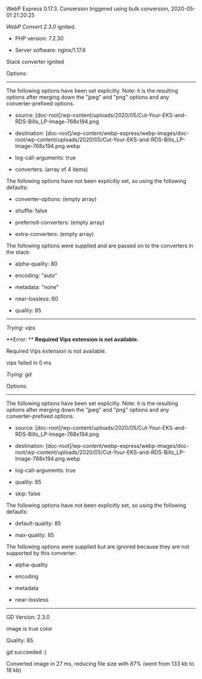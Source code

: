 WebP Express 0.17.3. Conversion triggered using bulk conversion, 2020-05-01 21:20:25

*WebP Convert 2.3.0*  ignited.
- PHP version: 7.2.30
- Server software: nginx/1.17.6

Stack converter ignited

Options:
------------
The following options have been set explicitly. Note: it is the resulting options after merging down the "jpeg" and "png" options and any converter-prefixed options.
- source: [doc-root]/wp-content/uploads/2020/05/Cut-Your-EKS-and-RDS-Bills_LP-Image-768x194.png
- destination: [doc-root]/wp-content/webp-express/webp-images/doc-root/wp-content/uploads/2020/05/Cut-Your-EKS-and-RDS-Bills_LP-Image-768x194.png.webp
- log-call-arguments: true
- converters: (array of 4 items)

The following options have not been explicitly set, so using the following defaults:
- converter-options: (empty array)
- shuffle: false
- preferred-converters: (empty array)
- extra-converters: (empty array)

The following options were supplied and are passed on to the converters in the stack:
- alpha-quality: 80
- encoding: "auto"
- metadata: "none"
- near-lossless: 60
- quality: 85
------------


*Trying: vips* 

**Error: ** **Required Vips extension is not available.** 
Required Vips extension is not available.
vips failed in 0 ms

*Trying: gd* 

Options:
------------
The following options have been set explicitly. Note: it is the resulting options after merging down the "jpeg" and "png" options and any converter-prefixed options.
- source: [doc-root]/wp-content/uploads/2020/05/Cut-Your-EKS-and-RDS-Bills_LP-Image-768x194.png
- destination: [doc-root]/wp-content/webp-express/webp-images/doc-root/wp-content/uploads/2020/05/Cut-Your-EKS-and-RDS-Bills_LP-Image-768x194.png.webp
- log-call-arguments: true
- quality: 85
- skip: false

The following options have not been explicitly set, so using the following defaults:
- default-quality: 85
- max-quality: 85

The following options were supplied but are ignored because they are not supported by this converter:
- alpha-quality
- encoding
- metadata
- near-lossless
------------

GD Version: 2.3.0
image is true color
Quality: 85. 
gd succeeded :)

Converted image in 27 ms, reducing file size with 87% (went from 133 kb to 18 kb)

